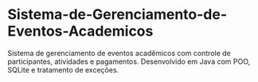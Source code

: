 # Sistema-de-Gerenciamento-de-Eventos-Academicos
Sistema de gerenciamento de eventos acadêmicos com controle de participantes, atividades e pagamentos. Desenvolvido em Java com POO, SQLite e tratamento de exceções.
